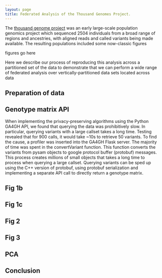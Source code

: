 ```yaml
---
layout: page
title: Federated Analysis of the Thousand Genomes Project.
---
```




The [thousand genome project](http://www.internationalgenome.org) was an early large-scale population genomics
project which sequenced 2504 individuals from a broad range of regions and ancestries, with aligned reads and called
variants being made available.  The resulting populations included some now-classic figures 

figures go here

Here we describe our process of reproducing this analysis across a partitioned set of the data to demonstrate 
that we can perform a wide range of federated analysis over vertically-partitioned data sets located across data

## Preparation of data

## Genotype matrix API

When implementing the privacy-preserving algorithms using the Python GA4GH API, we found that querying the data was prohibitively slow. In particular, querying variants with a large callset takes a long time. Testing revealed that for 900 calls, it would take ~10s to retrieve 50 variants. To find the cause, a profiler was inserted into the GA4GH Flask server. The majority of time was spent in the convertVariant function. This function converts the variants from pysam objects to google protocol buffer (protobuf) messages. This process creates millions of small objects that takes a long time to process when querying a large callset. Querying variants can be sped up using the C++ version of protobuf, using protobuf serialization and implementing a separate API call to directly return a genotype matrix.

## Fig 1b

## Fig 1c

## Fig 2

## Fig 3

## PCA


## Conclusion

